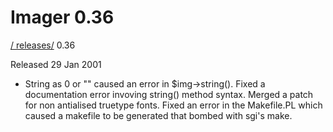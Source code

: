 # Imager 0.36

[ / ](..) [releases/](./) 0.36

Released 29 Jan 2001

- String as 0 or "" caused an error in $img->string().  Fixed a   documentation error invoving string() method syntax.  Merged a patch  for non antialised truetype fonts.  Fixed an error in the Makefile.PL  which caused a makefile to be generated that bombed with sgi's make.